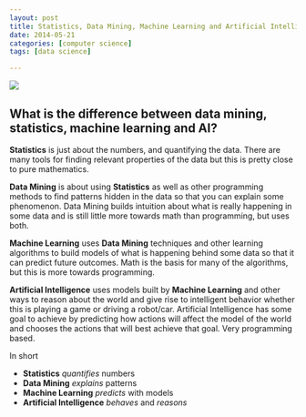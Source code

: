 ```yaml
---
layout: post
title: Statistics, Data Mining, Machine Learning and Artificial Intelligence
date: 2014-05-21
categories: [computer science]
tags: [data science]

---
```


[![](http://sungsoo.github.com/images/ml.png)](http://sungsoo.github.com/images/ml.png)

## What is the difference between data mining, statistics, machine learning and AI?

**Statistics** is just about the numbers, and quantifying the data. There are many tools for finding relevant properties of the data but this is pretty close to pure mathematics.

**Data Mining** is about using **Statistics** as well as other programming methods to find patterns hidden in the data so that you can explain some phenomenon. Data Mining builds intuition about what is really happening in some data and is still little more towards math than programming, but uses both.

**Machine Learning** uses **Data Mining** techniques and other learning algorithms to build models of what is happening behind some data so that it can predict future outcomes. Math is the basis for many of the algorithms, but this is more towards programming.

**Artificial Intelligence** uses models built by **Machine Learning** and other ways to reason about the world and give rise to intelligent behavior whether this is playing a game or driving a robot/car. Artificial Intelligence has some goal to achieve by predicting how actions will affect the model of the world and chooses the actions that will best achieve that goal. Very programming based.

In short

* **Statistics** *quantifies* numbers
* **Data Mining** *explains* patterns
* **Machine Learning** *predicts* with models
* **Artificial Intelligence** *behaves* and *reasons*


